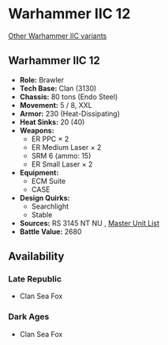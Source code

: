 # Warhammer IIC 12 

[Other Warhammer IIC variants](../warhammer_iic.md) 

## Warhammer IIC 12 

- **Role:** Brawler 
- **Tech Base:** Clan (3130) 
- **Chassis:** 80 tons (Endo Steel) 
- **Movement:** 5 / 8, XXL 
- **Armor:** 230 (Heat-Dissipating) 
- **Heat Sinks:** 20 (40) 
- **Weapons:** 
  - ER PPC × 2 
  - ER Medium Laser × 2 
  - SRM 6 (ammo: 15) 
  - ER Small Laser × 2 
- **Equipment:** 
  - ECM Suite 
  - CASE 
- **Design Quirks:** 
  - Searchlight 
  - Stable 
- **Sources:** RS 3145 NT NU , [Master Unit List](http://masterunitlist.info/Unit/Details/6857/warhammer-iic-12) 
- **Battle Value:** 2680 

## Availability 

### Late Republic 

- Clan Sea Fox 

### Dark Ages 

- Clan Sea Fox 

